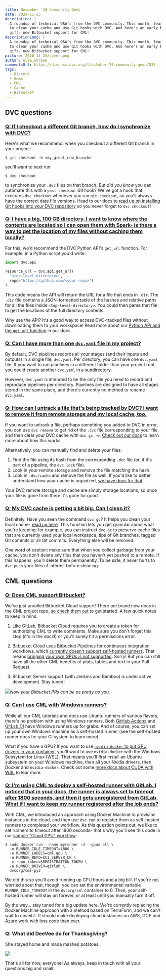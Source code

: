 ```yaml
---
title: November '20 Community Gems
date: 2020-11-25
description: |
  A roundup of technical Q&A's from the DVC community. This month, learn how
  to clean your cache and use Git hooks with DVC. And here's an early holiday 
  gift- new Bitbucket support for CML!
descriptionLong: |
  A roundup of technical Q&A's from the DVC community. This month, learn how
  to clean your cache and use Git hooks with DVC. And here's an early holiday 
  gift- new Bitbucket support for CML!
picture: 2020-11-25/cover.png
author: elle_obrien
commentsUrl: https://discuss.dvc.org/t/october-20-community-gems/535
tags:
  - Discord
  - Gems
  - CML
  - Cache
  - Bitbucket
---
```


## DVC questions

### [Q: If I checkout a different Git branch, how do I synchronize with DVC?](https://discord.com/channels/485586884165107732/485596304961962003/773498570795778058)

Here's what we recommend: when you checkout a different Git branch in your project:

```dvc
$ git checkout -b <my_great_new_branch>
```

you'll want to next run

```dvc
$ dvc checkout
```

to synchronize your `.dvc` files on that branch. But _did you know_ you can
automate this with a `post-checkout` Git hook? We've got a hook that executes
`dvc checkout` whenever you run `git checkout`, so you'll always have the
correct data file versions. Head to our docs to
[read up on installing Git hooks into your DVC repository](https://dvc.org/doc/command-reference/install#install)
so you never forget to `dvc checkout`!

### [Q: I have a big, 100 GB directory. I want to know where the contents are located so I can open them with Spark- is there a way to get the location of my files without caching them locally?](https://discord.com/channels/485586884165107732/485596304961962003/771386223403073587)

For this, we'd recommend the DVC Python API's `get_url` function. For example,
in a Python script you'd write:

```python
import dvc.api

resource_url = dvc.api.get_url(
  "<top-level-directory>",
  repo="https://github.com/<your-repo>")
)
```

This code means the API will return the URL for a file that ends in `.dir`. The
`.dir` file contains a JSON-formatted table of the hashes and relative paths for
all the files inside `<top-level-directory>`. You could then parse that file to
get the locations of the full directory contents.

Why use the API? It's a good way to access DVC-tracked files without downloading
them to your workspace! Read more
about our
[Python API and the `get_url` function](https://dvc.org/doc/api-reference/get_url#dvcapiget_url)
in our docs.

### [Q: Can I have more than one `dvc.yaml` file in my project?](https://discord.com/channels/485586884165107732/563406153334128681/777946398250893333)

By default, DVC pipelines records all your stages (and their inputs and outputs)
in a single file, `dvc.yaml`. Per directory, you can have one `dvc.yaml` file.
If you want to run pipelines in a different folder than your project root, you
could create another `dvc.yaml` in a subdirectory.

However, `dvc.yaml` is intended to be the only file you need to record and
reproduce pipelines per directory. Pipelines are designed to have all stages
stored in the same place, and there's currently no method to rename `dvc.yaml`.

### [Q: How can I untrack a file that's being tracked by DVC? I want to remove it from remote storage and my local cache, too.](https://discord.com/channels/485586884165107732/563406153334128681/773277514717462548)

If you want to untrack a file, perhaps something you added to DVC in error, you can use `dvc remove` to get rid of the `.dvc` file corresponding to your file, and then clear your DVC cache with `dvc gc -w`. [Check out our docs](https://dvc.org/doc/user-guide/how-to/stop-tracking-data) to learn more about how this works. 

Alternatively, you can manually find and delete your files:

1. Find the file using its hash from the corresponding `.dvc` file (or, if it's
   part of a pipeline, the `dvc.lock` file).
2. Look in your remote storage and remove the file matching the hash.
3. Look in `.dvc/cache` and remove the file as well. If you'd like to better understand how your cache is organized, [we have docs for that](https://dvc.org/doc/user-guide/dvc-files-and-directories#structure-of-the-cache-directory). 

Your DVC remote storage and cache are simply storage locations, so once your
file is gone from there it's gone for good.

### [Q: My DVC cache is getting a bit big. Can I clean it?](https://discord.com/channels/485586884165107732/563406153334128681/771275051382341674)

Definitely. Have you seen the command `dvc gc`? It helps you clean your local
cache- [read up here](https://dvc.org/doc/command-reference/gc). This function
lets you get granular about what you're keeping; for example, you can instruct
`dvc gc` to preserve cache files that are currently used your local worksapce,
tips of Git branches, tagged Git commits or all Git commits. Everything else
will be removed.

One word of caution: make sure that when you collect garbage from your cache,
you don't delete any files that you haven't yet pushed to a remote. If this
happens, you'll delete them permanently. To be safe, it never hurts to
`dvc push` your files of interest before cleaning.

## CML questions

### [Q: Does CML support Bitbucket?](https://github.com/iterative/cml/issues/140)

We've just unrolled Bitbucket Cloud support! There are brand new docs in the CML
project repo,
[so check them out](https://github.com/iterative/cml/wiki/CML-with-Bitbucket-Cloud)
to get started. A few quick notes to keep in mind:

1. Like GitLab, Bitbucket Cloud requires you to create a token for authorizing
   CML to write comments. Make sure you don't forget this step (it's in the
   docs!) or you'll surely hit a permissions error.

2. Bitbucket Cloud uses Bitbucket Pipelines for continuous integration
   workflows, which [currently doesn't support self-hosted runners](https://jira.atlassian.com/browse/BCLOUD-16995). That means
   [bringing your own GPUs is not supported](https://community.atlassian.com/t5/Bitbucket-questions/Does-bitbucket-pipe-support-GPUs-yet/qaq-p/1042659). Sorry! But you can still have all
   the other CML benefits of plots, tables and text in your Pull Request.

3. Bitbucket Server support (with Jenkins and Bamboo) is under active
   development. Stay tuned!

![](/uploads/images/2020-11-25/bitbucket_cloud_pr.png)_Now your Bitbucket PRs
can be as pretty as you._

### [Q: Can I use CML with Windows runners?](https://discord.com/channels/485586884165107732/728693131557732403/772519007894765600)

While all our CML tutorials and docs use Ubuntu runners of various flavors,
there's no problem with using Windows runners. Both
[GitHub Actions](https://docs.github.com/en/free-pro-team@latest/actions/reference/specifications-for-github-hosted-runners)
and
[GitLab CI](https://about.gitlab.com/blog/2020/01/21/windows-shared-runner-beta/)
have Windows runners up for grabs. And of course, you can set up your own
Windows machine as a self-hosted runner (see the self-hosted runner docs for
your CI system to learn more).

What if you have a GPU? If you want to use
[`nvidia-docker` to put GPU drivers in your container](https://dvc.org/blog/cml-self-hosted-runners-on-demand-with-gpus),
you'll want to use `nvidia-docker` with the Windows Subsytem for Linux (WSL).
That means you'll first install an Ubuntu subsystem on your Windows machine,
then all your Nvidia drivers, then Docker and `nvidia-docker`. Check out some
[more docs about CUDA with WSL](https://docs.nvidia.com/cuda/wsl-user-guide/index.html)
to lear more.

### [Q: I'm using CML to deploy a self-hosted runner with GitLab. I noticed that in your docs, the runner is always set to timeout after 1800 seconds, and then it gets unregistered from GitLab. What if I want to keep my runner registered after the job ends?](https://discord.com/channels/485586884165107732/728693131557732403/779317571354099722)

With CML, we introduced an approach using Docker Machine to provision instances
in the cloud, and then use `dvc run` to register them as self-hosted runners to
completed your workflow. As this question points out, we like to set runners to
timeout after 1800 seconds- that's why you'll see this code in our
[sample "Cloud GPU" workflow](https://github.com/iterative/cml_cloud_case/blob/master/.github/workflows/cml.yaml):

```dvc
$ sudo docker run --name myrunner -d --gpus all \
  -e RUNNER_IDLE_TIMEOUT=1800 \
  -e RUNNER_LABELS=cml,gpu \
  -e RUNNER_REPO=$CI_SERVER_UR \
  -e repo_token=$REGISTRATION_TOKEN \
  -e RUNNER_DRIVER=gitlab \
  dvcorg/cml-py3
```

We did this so you'll avoid running up GPU hours and a big bill. If you're not
worried about that, though, you can set the environmental variable
`RUNNER_IDLE_TIMEOUT` in the `dvcorg/cml` container to 0. Then, your self-hosted
runner will stay on forever, or at least until you manually turn it off.

By the way... stay tuned for a big update here. We're currently replacing the
Docker Machine approach with a method based on TerraForm, and we can't wait to
unveil it. It should make deploying cloud instances on AWS, GCP and Azure work
with less code than ever.

### Q: What did DeeVee do for Thanksgiving?

She stayed home and made mashed potatoes.

![](/uploads/images/2020-11-25/deevee_n_taters.png)

That's all for now, everyone! As always, keep in touch with all your questions
big and small.
